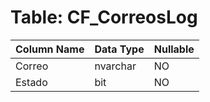 # Table: CF_CorreosLog

| Column Name | Data Type | Nullable |
|-------------|-----------|----------|
| Correo | nvarchar | NO |
| Estado | bit | NO |
